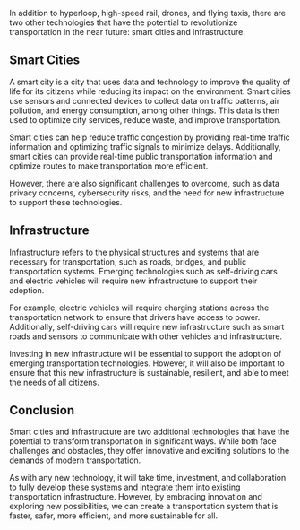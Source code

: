 
In addition to hyperloop, high-speed rail, drones, and flying taxis, there are two other technologies that have the potential to revolutionize transportation in the near future: smart cities and infrastructure.

Smart Cities
------------

A smart city is a city that uses data and technology to improve the quality of life for its citizens while reducing its impact on the environment. Smart cities use sensors and connected devices to collect data on traffic patterns, air pollution, and energy consumption, among other things. This data is then used to optimize city services, reduce waste, and improve transportation.

Smart cities can help reduce traffic congestion by providing real-time traffic information and optimizing traffic signals to minimize delays. Additionally, smart cities can provide real-time public transportation information and optimize routes to make transportation more efficient.

However, there are also significant challenges to overcome, such as data privacy concerns, cybersecurity risks, and the need for new infrastructure to support these technologies.

Infrastructure
--------------

Infrastructure refers to the physical structures and systems that are necessary for transportation, such as roads, bridges, and public transportation systems. Emerging technologies such as self-driving cars and electric vehicles will require new infrastructure to support their adoption.

For example, electric vehicles will require charging stations across the transportation network to ensure that drivers have access to power. Additionally, self-driving cars will require new infrastructure such as smart roads and sensors to communicate with other vehicles and infrastructure.

Investing in new infrastructure will be essential to support the adoption of emerging transportation technologies. However, it will also be important to ensure that this new infrastructure is sustainable, resilient, and able to meet the needs of all citizens.

Conclusion
----------

Smart cities and infrastructure are two additional technologies that have the potential to transform transportation in significant ways. While both face challenges and obstacles, they offer innovative and exciting solutions to the demands of modern transportation.

As with any new technology, it will take time, investment, and collaboration to fully develop these systems and integrate them into existing transportation infrastructure. However, by embracing innovation and exploring new possibilities, we can create a transportation system that is faster, safer, more efficient, and more sustainable for all.
